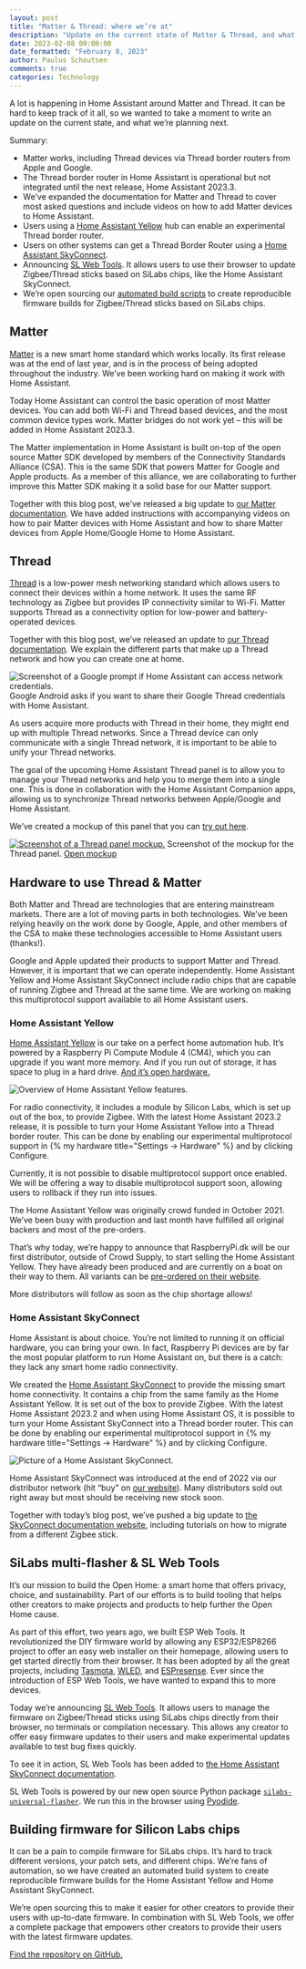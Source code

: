 ```yaml
---
layout: post
title: "Matter & Thread: where we’re at"
description: "Update on the current state of Matter & Thread, and what we’re planning next"
date: 2023-02-08 00:00:00
date_formatted: "February 8, 2023"
author: Paulus Schoutsen
comments: true
categories: Technology
---
```


A lot is happening in Home Assistant around Matter and Thread. It can be hard to keep track of it all, so we wanted to take a moment to write an update on the current state, and what we’re planning next.

Summary:

- Matter works, including Thread devices via Thread border routers from Apple and Google.
- The Thread border router in Home Assistant is operational but not integrated until the next release, Home Assistant 2023.3.
- We’ve expanded the documentation for Matter and Thread to cover most asked questions and include videos on how to add Matter devices to Home Assistant.
- Users using a [Home Assistant Yellow][yellow] hub can enable an experimental Thread border router.
- Users on other systems can get a Thread Border Router using a [Home Assistant SkyConnect][skyconnect].
- Announcing [SL Web Tools][sl-web-tools]. It allows users to use their browser to update Zigbee/Thread sticks based on SiLabs chips, like the Home Assistant SkyConnect.
- We’re open sourcing our [automated build scripts][sl-builder] to create reproducible firmware builds for Zigbee/Thread sticks based on SiLabs chips.

<lite-youtube videoid="8y79Kq3QfCQ" videotitle="Add Matter device via iOS app in Home Assistant"></lite-youtube>

## Matter

[Matter][matter] is a new smart home standard which works locally. Its first release was at the end of last year, and is in the process of being adopted throughout the industry. We’ve been working hard on making it work with Home Assistant.

Today Home Assistant can control the basic operation of most Matter devices. You can add both Wi-Fi and Thread based devices, and the most common device types work. Matter bridges do not work yet – this will be added in Home Assistant 2023.3.

<!--more-->

The Matter implementation in Home Assistant is built on-top of the open source Matter SDK developed by members of the Connectivity Standards Alliance (CSA). This is the same SDK that powers Matter for Google and Apple products. As a member of this alliance, we are collaborating to further improve this Matter SDK making it a solid base for our Matter support.

Together with this blog post, we’ve released a big update to [our Matter documentation][matter]. We have added instructions with accompanying videos on how to pair Matter devices with Home Assistant and how to share Matter devices from Apple Home/Google Home to Home Assistant.

<lite-youtube videoid="-B4WWevd2JI" videotitle="Share Matter device from Google Home to Home Assistant"></lite-youtube>

## Thread

[Thread][thread] is a low-power mesh networking standard which allows users to connect their devices within a home network. It uses the same RF technology as Zigbee but provides IP connectivity similar to Wi-Fi. Matter supports Thread as a connectivity option for low-power and battery-operated devices.

Together with this blog post, we’ve released an update to [our Thread documentation][thread]. We explain the different parts that make up a Thread network and how you can create one at home.

<p class='img'>
<img src='/images/blog/2023-02-08-state-of-matter-and-thread/android-thread.png' alt='Screenshot of a Google prompt if Home Assistant can access network credentials.'>
Google Android asks if you want to share their Google Thread credentials with Home Assistant.
</p>

As users acquire more products with Thread in their home, they might end up with multiple Thread networks. Since a Thread device can only communicate with a single Thread network, it is important to be able to unify your Thread networks.

The goal of the upcoming Home Assistant Thread panel is to allow you to manage your Thread networks and help you to merge them into a single one. This is done in collaboration with the Home Assistant Companion apps, allowing us to synchronize Thread networks between Apple/Google and Home Assistant.

We’ve created a mockup of this panel that you can [try out here][thread-mockup].

<p class='img'>
<a href="https://www.figma.com/proto/DDz0MNwzzxjJdeEHCamQi1/Thread?node-id=68:2863&scaling=scale-down&page-id=68:2862&starting-point-node-id=68:2863" target="_blank"><img src='/images/blog/2023-02-08-state-of-matter-and-thread/thread-mockup.png' alt='Screenshot of a Thread panel mockup.'></a>
Screenshot of the mockup for the Thread panel. <a href="https://www.figma.com/proto/DDz0MNwzzxjJdeEHCamQi1/Thread?node-id=68:2863&scaling=scale-down&page-id=68:2862&starting-point-node-id=68:2863" target="_blank">Open mockup</a>
</p>

## Hardware to use Thread & Matter

Both Matter and Thread are technologies that are entering mainstream markets. There are a lot of moving parts in both technologies. We’ve been relying heavily on the work done by Google, Apple, and other members of the CSA to make these technologies accessible to Home Assistant users (thanks!).

Google and Apple updated their products to support Matter and Thread. However, it is important that we can operate independently. Home Assistant Yellow and Home Assistant SkyConnect include radio chips that are capable of running Zigbee and Thread at the same time. We are working on making this multiprotocol support available to all Home Assistant users.

### Home Assistant Yellow

[Home Assistant Yellow][yellow] is our take on a perfect home automation hub. It’s powered by a Raspberry Pi Compute Module 4 (CM4), which you can upgrade if you want more memory. And if you run out of storage, it has space to plug in a hard drive. [And it’s open hardware.][yellow-docs]

<p class='img'>
<img src='/images/blog/2021-09-home-assistant-yellow/overview.png' alt='Overview of Home Assistant Yellow features.'>
</p>


For radio connectivity, it includes a module by Silicon Labs, which is set up out of the box, to provide Zigbee. With the latest Home Assistant 2023.2 release, it is possible to turn your Home Assistant Yellow into a Thread border router. This can be done by enabling our experimental multiprotocol support in {% my hardware title="Settings -> Hardware" %} and by clicking Configure.

Currently, it is not possible to disable multiprotocol support once enabled. We will be offering a way to disable multiprotocol support soon, allowing users to rollback if they run into issues.

The Home Assistant Yellow was originally crowd funded in October 2021. We’ve been busy with production and last month have fulfilled all original backers and most of the pre-orders.

That’s why today, we’re happy to announce that RaspberryPi.dk will be our first distributor, outside of Crowd Supply, to start selling the Home Assistant Yellow. They have already been produced and are currently on a boat on their way to them. All variants can be [pre-ordered on their website][rpidk].

More distributors will follow as soon as the chip shortage allows!

### Home Assistant SkyConnect

Home Assistant is about choice. You’re not limited to running it on official hardware, you can bring your own. In fact, Raspberry Pi devices are by far the most popular platform to run Home Assistant on, but there is a catch: they lack any smart home radio connectivity.

We created the [Home Assistant SkyConnect][skyconnect] to provide the missing smart home connectivity. It contains a chip from the same family as the Home Assistant Yellow. It is set out of the box to provide Zigbee. With the latest Home Assistant 2023.2 and when using Home Assistant OS, it is possible to turn your Home Assistant SkyConnect into a Thread border router. This can be done by enabling our experimental multiprotocol support in {% my hardware title="Settings -> Hardware" %} and by clicking Configure.

<p class='img'>
<img src='/images/connectzbt1/connectzbt1_isometric.png' alt='Picture of a Home Assistant SkyConnect.'>
</p>

Home Assistant SkyConnect was introduced at the end of 2022 via our distributor network (hit “buy” on [our website][skyconnect]). Many distributors sold out right away but most should be receiving new stock soon.

Together with today’s blog post, we’ve pushed a big update to [the SkyConnect documentation website][skyconnect-docs], including tutorials on how to migrate from a different Zigbee stick.

## SiLabs multi-flasher & SL Web Tools

It’s our mission to build the Open Home: a smart home that offers privacy, choice, and sustainability. Part of our efforts is to build tooling that helps other creators to make projects and products to help further the Open Home cause.

As part of this effort, two years ago, we built ESP Web Tools. It revolutionized the DIY firmware world by allowing any ESP32/ESP8266 project to offer an easy web installer on their homepage, allowing users to get started directly from their browser. It has been adopted by all the great projects, including [Tasmota], [WLED], and [ESPresense]. Ever since the introduction of ESP Web Tools, we have wanted to expand this to more devices.

Today we’re announcing [SL Web Tools][sl-web-tools]. It allows users to manage the firmware on Zigbee/Thread sticks using SiLabs chips directly from their browser, no terminals or compilation necessary. This allows any creator to offer easy firmware updates to their users and make experimental updates available to test bug fixes quickly.

To see it in action, SL Web Tools has been added to [the Home Assistant SkyConnect documentation][skyconnect-docs].

SL Web Tools is powered by our new open source Python package [`silabs-universal-flasher`][sl-flasher]. We run this in the browser using [Pyodide].

<lite-youtube videoid="-88K23e8XYw" videotitle="SL Web Tools: upgrading Zigbee firmware in the browser"></lite-youtube>

## Building firmware for Silicon Labs chips

It can be a pain to compile firmware for SiLabs chips. It’s hard to track different versions, your patch sets, and different chips. We’re fans of automation, so we have created an automated build system to create reproducible firmware builds for the Home Assistant Yellow and Home Assistant SkyConnect.

We’re open sourcing this to make it easier for other creators to provide their users with up-to-date firmware. In combination with SL Web Tools, we offer a complete package that empowers other creators to provide their users with the latest firmware updates.

[Find the repository on GitHub.][sl-builder]

[matter]: /integrations/matter
[rpidk]: https://raspberrypi.dk/en/?s=home+assistant+yellow&post_type=product
[skyconnect-docs]: https://skyconnect.home-assistant.io
[skyconnect]: /skyconnect
[sl-builder]: https://github.com/NabuCasa/silabs-firmware-builder
[sl-flasher]: https://github.com/NabuCasa/universal-silabs-flasher
[sl-web-tools]: https://github.com/NabuCasa/sl-web-tools
[thread-mockup]: https://www.figma.com/proto/DDz0MNwzzxjJdeEHCamQi1/Thread?node-id=68:2863&scaling=scale-down&page-id=68:2862&starting-point-node-id=68:2863
[thread]: /integrations/thread
[yellow-docs]: https://yellow.home-assistant.io/documentation/
[yellow]: /yellow
[Pyodide]: https://pyodide.org/en/stable/
[Tasmota]: https://tasmota.github.io/install/
[WLED]: https://install.wled.me/
[ESPresense]: https://espresense.com/firmware

